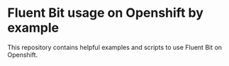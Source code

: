 # Fluent Bit usage on Openshift by example

This repository contains helpful examples and scripts to use Fluent Bit on Openshift.
